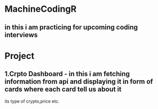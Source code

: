 # MachineCodingR
## in this i am practicing for upcoming coding interviews
# Project
## 1.Crpto Dashboard - in this i am fetching information from api and displaying it in form of cards where each card tell us about it
its type of crypto,price etc.
